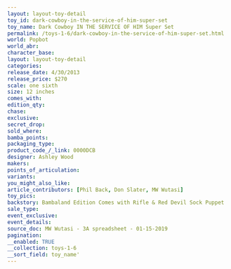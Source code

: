 ```yaml
---
layout: layout-toy-detail 
toy_id: dark-cowboy-in-the-service-of-him-super-set
toy_name: Dark Cowboy IN THE SERVICE OF HIM Super Set
permalink: /toys-1-6/dark-cowboy-in-the-service-of-him-super-set.html
world: Popbot
world_abr: 
character_base: 
layout: layout-toy-detail
categories: 
release_date: 4/30/2013
release_price: $270 
scale: one sixth
size: 12 inches
comes_with: 
edition_qty: 
chase: 
exclusive: 
secret_drop: 
sold_where: 
bamba_points: 
packaging_type: 
product_code_/_link: 0000DCB
designer: Ashley Wood
makers: 
points_of_articulation: 
variants: 
you_might_also_like: 
article_contributors: [Phil Back, Don Slater, MW Wutasi]
toy_pics: 
backstory: Bambaland Edition Comes with Rifle & Red Devil Sock Puppet
sale_type: 
event_exclusive: 
event_details: 
source_doc: MW Wutasi - 3A spreadsheet - 01-15-2019
pagination: 
__enabled: TRUE
__collection: toys-1-6
__sort_field: toy_name'
---
```

